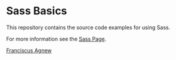 Sass Basics
===========

This repository contains the source code examples for using Sass.


For more information see the [Sass Page](https://franciscusagnew.github.io/sass-basics/).

[Franciscus Agnew](http://www.franciscusagnew.com)